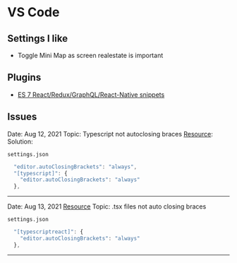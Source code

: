 # VS Code

## Settings I like
* Toggle Mini Map as screen realestate is important

## Plugins
* [ES 7 React/Redux/GraphQL/React-Native snippets](https://marketplace.visualstudio.com/items?itemName=dsznajder.es7-react-js-snippets)
## Issues
Date: Aug 12, 2021
Topic: Typescript not autoclosing braces
[Resource]():
Solution:

`settings.json`

```js
  "editor.autoClosingBrackets": "always",
  "[typescript]": {
    "editor.autoClosingBrackets": "always"
  },
```
***
Date: Aug 13, 2021
[Resource](https://code.visualstudio.com/docs/languages/typescript)
Topic: .tsx files not auto closing braces

`settings.json`

```js
  "[typescriptreact]": {
    "editor.autoClosingBrackets": "always"
  },
```
***

